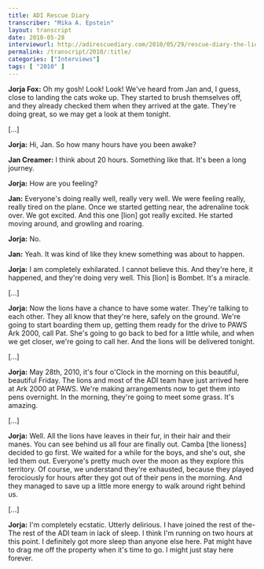 ```yaml
---
title: ADI Rescue Diary
transcriber: "Mika A. Epstein"
layout: transcript
date: 2010-05-28
interviewurl: http://adirescuediary.com/2010/05/29/rescue-diary-the-lions-arrive-and-go-free/
permalink: /transcript/2010/:title/
categories: ["Interviews"]
tags: [ "2010" ]
---
```


**Jorja Fox:** Oh my gosh! Look! Look! We've heard from Jan and, I guess, close to landing the cats woke up. They started to brush themselves off, and they already checked them when they arrived at the gate. They're doing great, so we may get a look at them tonight.

[...]

**Jorja:** Hi, Jan. So how many hours have you been awake?

**Jan Creamer:** I think about 20 hours. Something like that. It's been a long journey.

**Jorja:** How are you feeling?

**Jan:** Everyone's doing really well, really very well. We were feeling really, really tired on the plane. Once we started getting near, the adrenaline took over. We got excited. And this one [lion] got really excited. He started moving around, and growling and roaring.

**Jorja:** No.

**Jan:** Yeah. It was kind of like they knew something was about to happen.

**Jorja:** I am completely exhilarated. I cannot believe this. And they're here, it happened, and they're doing very well. This [lion] is Bombet. It's a miracle.

[...]

**Jorja:** Now the lions have a chance to have some water. They're talking to each other. They all know that they're here, safely on the ground. We're going to start boarding them up, getting them ready for the drive to PAWS Ark 2000, call Pat. She's going to go back to bed for a little while, and when we get closer, we're going to call her. And the lions will be delivered tonight.

[...]

**Jorja:** May 28th, 2010, it's four o'Clock in the morning on this beautiful, beautiful Friday. The lions and most of the ADI team have just arrived here at Ark 2000 at PAWS. We're making arrangements now to get them into pens overnight. In the morning, they're going to meet some grass. It's amazing.

[...]

**Jorja:** Well. All the lions have leaves in their fur, in their hair and their manes. You can see behind us all four are finally out. Camba [the lioness] decided to go first. We waited for a while for the boys, and she's out, she led them out. Everyone's pretty much over the moon as they explore this territory. Of course, we understand they're exhausted, because they played ferociously for hours after they got out of their pens in the morning. And they managed to save up a little more energy to walk around right behind us.

[...]

**Jorja:** I'm completely ecstatic. Utterly delirious. I have joined the rest of the- The rest of the ADI team in lack of sleep. I think I'm running on two hours at this point. I definitely got more sleep than anyone else here. Pat might have to drag me off the property when it's time to go. I might just stay here forever.
